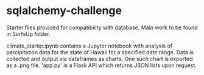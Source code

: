 # sqlalchemy-challenge

Starter files provided for compatibility with database. Main work to be found in SurfsUp folder.

climate_starter.ipynb contains a Jupyter notebook with analysis of percipitation data for the state of Hawaii for a specified date range. Data is collected and output via dataframes as charts. One such chart is exported as a .png file. 'app.py' is a Flask API which returns JSON lists upon request.
